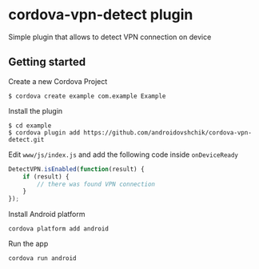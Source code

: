 # cordova-vpn-detect plugin

Simple plugin that allows to detect VPN connection on device

## Getting started

Create a new Cordova Project

    $ cordova create example com.example Example
    
Install the plugin

    $ cd example
    $ cordova plugin add https://github.com/androidovshchik/cordova-vpn-detect.git
    

Edit `www/js/index.js` and add the following code inside `onDeviceReady`

```js
DetectVPN.isEnabled(function(result) {
    if (result) {
        // there was found VPN connection
    }
});
```

Install Android platform

    cordova platform add android
    
Run the app

    cordova run android